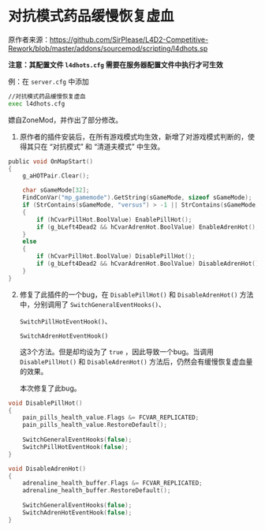 # 对抗模式药品缓慢恢复虚血



原作者来源：https://github.com/SirPlease/L4D2-Competitive-Rework/blob/master/addons/sourcemod/scripting/l4dhots.sp



**注意：其配置文件 `l4dhots.cfg` 需要在服务器配置文件中执行才可生效**

例：在 `server.cfg` 中添加

```bash
//对抗模式药品缓慢恢复虚血
exec l4dhots.cfg
```



嫖自ZoneMod，并作出了部分修改。

1. 原作者的插件安装后，在所有游戏模式均生效，新增了对游戏模式判断的，使得其只在 “对抗模式” 和 “清道夫模式” 中生效。

```c
public void OnMapStart()
{
    g_aHOTPair.Clear();

    char sGameMode[32];
    FindConVar("mp_gamemode").GetString(sGameMode, sizeof sGameMode);
    if (StrContains(sGameMode, "versus") > -1 || StrContains(sGameMode, "scavenge") > -1)
    {
        if (hCvarPillHot.BoolValue) EnablePillHot();
        if (g_bLeft4Dead2 && hCvarAdrenHot.BoolValue) EnableAdrenHot();
    }
    else
    {
        if (hCvarPillHot.BoolValue) DisablePillHot();
        if (g_bLeft4Dead2 && hCvarAdrenHot.BoolValue) DisableAdrenHot();
    }
}
```



2. 修复了此插件的一个bug，在 `DisablePillHot()` 和 `DisableAdrenHot()` 方法中，分别调用了 `SwitchGeneralEventHooks()`、

   `SwitchPillHotEventHook()`、

   `SwitchAdrenHotEventHook()` 

   这3个方法。但是却均设为了 `true` ，因此导致一个bug。当调用 `DisablePillHot()` 和 `DisableAdrenHot()` 方法后，仍然会有缓慢恢复虚血量的效果。

   本次修复了此bug。

```c
void DisablePillHot()
{
    pain_pills_health_value.Flags &= FCVAR_REPLICATED;
    pain_pills_health_value.RestoreDefault();
    
    SwitchGeneralEventHooks(false);
    SwitchPillHotEventHook(false);
}

void DisableAdrenHot()
{
    adrenaline_health_buffer.Flags &= FCVAR_REPLICATED;
    adrenaline_health_buffer.RestoreDefault();
    
    SwitchGeneralEventHooks(false);
    SwitchAdrenHotEventHook(false);
}
```

